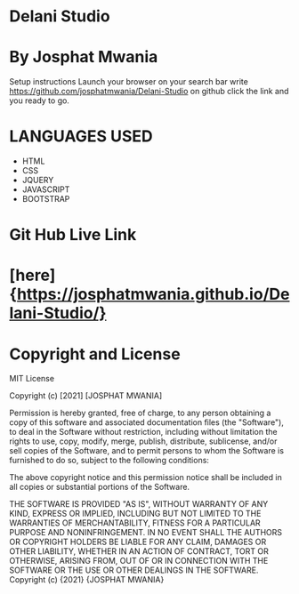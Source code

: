 # Delani Studio

# By Josphat Mwania
Setup instructions
Launch your browser
on your search bar write https://github.com/josphatmwania/Delani-Studio
on github click the link and you ready to go.

# LANGUAGES USED
 - HTML
 - CSS
 - JQUERY 
 - JAVASCRIPT 
 - BOOTSTRAP


# Git Hub Live Link
 
# [here] {https://josphatmwania.github.io/Delani-Studio/}

# Copyright and License

MIT License

Copyright (c) [2021] [JOSPHAT MWANIA]

Permission is hereby granted, free of charge, to any person obtaining a copy of this software and associated documentation files (the "Software"), to deal in the Software without restriction, including without limitation the rights to use, copy, modify, merge, publish, distribute, sublicense, and/or sell copies of the Software, and to permit persons to whom the Software is furnished to do so, subject to the following conditions:

The above copyright notice and this permission notice shall be included in all copies or substantial portions of the Software.

THE SOFTWARE IS PROVIDED "AS IS", WITHOUT WARRANTY OF ANY KIND, EXPRESS OR IMPLIED, INCLUDING BUT NOT LIMITED TO THE WARRANTIES OF MERCHANTABILITY, FITNESS FOR A PARTICULAR PURPOSE AND NONINFRINGEMENT. IN NO EVENT SHALL THE AUTHORS OR COPYRIGHT HOLDERS BE LIABLE FOR ANY CLAIM, DAMAGES OR OTHER LIABILITY, WHETHER IN AN ACTION OF CONTRACT, TORT OR OTHERWISE, ARISING FROM, OUT OF OR IN CONNECTION WITH THE SOFTWARE OR THE USE OR OTHER DEALINGS IN THE SOFTWARE. Copyright (c) {2021} {JOSPHAT MWANIA}